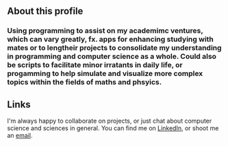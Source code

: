 ## About this profile
### Using programming to assist on my academimc ventures, which can vary greatly, fx. apps for enhancing studying with mates or to lengtheir projects to consolidate my understanding in programming and computer science as a whole. Could also be scripts to facilitate minor irratants in daily life, or progamming to help simulate and visualize more complex topics within the fields of maths and phsyics. 

## Links

I'm always happy to collaborate on projects, or just chat about computer science and sciences in general. 
You can find me on [LinkedIn](https://www.linkedin.com/in/tern-folbaek-93a7b8224/), or shoot me an [email](mailto:tfolbaek@gmail.com).


